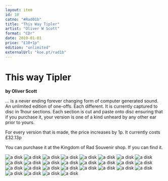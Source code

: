 ```yaml
---
layout: item
id: 18
catno: "#Rad01b"
title: "This Way Tipler"
artist: "Oliver W Scott"
format: "CDr"
date: 2010-01-01
price: "£10+1p"
edition: "unlimited"
externalUrl: "koe.pt/rad1b"
---
```


# This way Tipler
**by Oliver Scott**

... is a never ending forever changing form of computer generated sound. An unlimited edition of one-offs. Each different. It is currently captured to disc in 1hour sections. Each section is cut and paste onto disc ensuring that if you purchase it, your version is one of a kind unheard by any other ear prior to yours.

For every version that is made, the price increases by 1p.
It currently costs £32.13p

You can purchase it at the Kingdom of Rad Souvenir shop. If you can find it.

![a disk](https://raw.githubusercontent.com/oscott/catalogue/84e0b3dee86af836863b3a7c1cc7f70ea82f5846/_catalog/1st12/IMG_1874.jpg "an image of the 1st 12 made")
![a disk](https://raw.githubusercontent.com/oscott/catalogue/84e0b3dee86af836863b3a7c1cc7f70ea82f5846/_catalog/1st12/IMG_1876.jpg "an image of the 1st 12 made")
![a disk](https://raw.githubusercontent.com/oscott/catalogue/84e0b3dee86af836863b3a7c1cc7f70ea82f5846/_catalog/1st12/IMG_1877.jpg "an image of the 1st 12 made")
![a disk](https://raw.githubusercontent.com/oscott/catalogue/84e0b3dee86af836863b3a7c1cc7f70ea82f5846/_catalog/1st12/IMG_1878.jpg "an image of the 1st 12 made")
![a disk](https://raw.githubusercontent.com/oscott/catalogue/84e0b3dee86af836863b3a7c1cc7f70ea82f5846/_catalog/1st12/IMG_1879.jpg "an image of the 1st 12 made")
![a disk](https://raw.githubusercontent.com/oscott/catalogue/84e0b3dee86af836863b3a7c1cc7f70ea82f5846/_catalog/1st12/IMG_1880.jpg "an image of the 1st 12 made")
![a disk](https://raw.githubusercontent.com/oscott/catalogue/84e0b3dee86af836863b3a7c1cc7f70ea82f5846/_catalog/1st12/IMG_1881.jpg "an image of the 1st 12 made")
![a disk](https://raw.githubusercontent.com/oscott/catalogue/84e0b3dee86af836863b3a7c1cc7f70ea82f5846/_catalog/1st12/IMG_1882.jpg "an image of the 1st 12 made")
![a disk](https://raw.githubusercontent.com/oscott/catalogue/84e0b3dee86af836863b3a7c1cc7f70ea82f5846/_catalog/1st12/IMG_1883.jpg "an image of the 1st 12 made")
![a disk](https://raw.githubusercontent.com/oscott/catalogue/84e0b3dee86af836863b3a7c1cc7f70ea82f5846/_catalog/1st12/IMG_1884.jpg "an image of the 1st 12 made")
![a disk](https://raw.githubusercontent.com/oscott/catalogue/84e0b3dee86af836863b3a7c1cc7f70ea82f5846/_catalog/1st12/IMG_1885.jpg "an image of the 1st 12 made")
![a disk](https://raw.githubusercontent.com/oscott/catalogue/84e0b3dee86af836863b3a7c1cc7f70ea82f5846/_catalog/1st12/IMG_1886.jpg "an image of the 1st 12 made")
![a disk](https://raw.githubusercontent.com/oscott/catalogue/84e0b3dee86af836863b3a7c1cc7f70ea82f5846/_catalog/1st12/IMG_1887.jpg "an image of the 1st 12 made")
![a disk](https://raw.githubusercontent.com/oscott/catalogue/84e0b3dee86af836863b3a7c1cc7f70ea82f5846/_catalog/1st12/IMG_1888.jpg "an image of the 1st 12 made")
![a disk](https://raw.githubusercontent.com/oscott/catalogue/84e0b3dee86af836863b3a7c1cc7f70ea82f5846/_catalog/1st12/IMG_1889.jpg "an image of the 1st 12 made")
![a disk](https://raw.githubusercontent.com/oscott/catalogue/84e0b3dee86af836863b3a7c1cc7f70ea82f5846/_catalog/1st12/IMG_1890.jpg "an image of the 1st 12 made")
![a disk](https://raw.githubusercontent.com/oscott/catalogue/84e0b3dee86af836863b3a7c1cc7f70ea82f5846/_catalog/1st12/IMG_1891.jpg "an image of the 1st 12 made")
![a disk](https://raw.githubusercontent.com/oscott/catalogue/84e0b3dee86af836863b3a7c1cc7f70ea82f5846/_catalog/1st12/IMG_1892.jpg "an image of the 1st 12 made")
![a disk](https://raw.githubusercontent.com/oscott/catalogue/84e0b3dee86af836863b3a7c1cc7f70ea82f5846/_catalog/1st12/IMG_1893.jpg "an image of the 1st 12 made")
![a disk](https://raw.githubusercontent.com/oscott/catalogue/84e0b3dee86af836863b3a7c1cc7f70ea82f5846/_catalog/1st12/IMG_1894.jpg "an image of the 1st 12 made")
![a disk](https://raw.githubusercontent.com/oscott/catalogue/84e0b3dee86af836863b3a7c1cc7f70ea82f5846/_catalog/1st12/IMG_1895.jpg "an image of the 1st 12 made")
![a disk](https://raw.githubusercontent.com/oscott/catalogue/84e0b3dee86af836863b3a7c1cc7f70ea82f5846/_catalog/1st12/IMG_1896.jpg "an image of the 1st 12 made")
![a disk](https://raw.githubusercontent.com/oscott/catalogue/84e0b3dee86af836863b3a7c1cc7f70ea82f5846/_catalog/1st12/IMG_1897.jpg "an image of the 1st 12 made")
![a disk](https://raw.githubusercontent.com/oscott/catalogue/84e0b3dee86af836863b3a7c1cc7f70ea82f5846/_catalog/1st12/IMG_1902.jpg "an image of the 1st 12 made")
![a disk](https://raw.githubusercontent.com/oscott/catalogue/84e0b3dee86af836863b3a7c1cc7f70ea82f5846/_catalog/1st12/IMG_1905.jpg "an image of the 1st 12 made")
![a disk](https://raw.githubusercontent.com/oscott/catalogue/84e0b3dee86af836863b3a7c1cc7f70ea82f5846/_catalog/1st12/IMG_1906.jpg "an image of the 1st 12 made")
![a disk](https://raw.githubusercontent.com/oscott/catalogue/84e0b3dee86af836863b3a7c1cc7f70ea82f5846/_catalog/1st12/IMG_1848.jpg "an image of the 1st 12 made")
![a disk](https://raw.githubusercontent.com/oscott/catalogue/84e0b3dee86af836863b3a7c1cc7f70ea82f5846/_catalog/1st12/IMG_1866.jpg "an image of the 1st 12 made")
